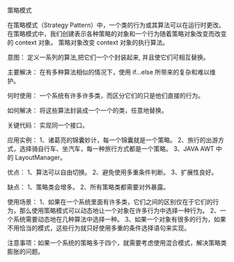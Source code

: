 策略模式

在策略模式（Strategy Pattern）中，一个类的行为或其算法可以在运行时更改。
在策略模式中，我们创建表示各种策略的对象和一个行为随着策略对象改变而改变的 context 对象。
策略对象改变 context 对象的执行算法。


意图：
    定义一系列的算法,把它们一个个封装起来, 并且使它们可相互替换。

主要解决：
    在有多种算法相似的情况下，使用 if...else 所带来的复杂和难以维护。

何时使用：
    一个系统有许多许多类，而区分它们的只是他们直接的行为。

如何解决：
    将这些算法封装成一个一个的类，任意地替换。

关键代码：
    实现同一个接口。

应用实例： 
    1、诸葛亮的锦囊妙计，每一个锦囊就是一个策略。 
    2、旅行的出游方式，选择骑自行车、坐汽车，每一种旅行方式都是一个策略。 
    3、JAVA AWT 中的 LayoutManager。

优点： 
    1、算法可以自由切换。 
    2、避免使用多重条件判断。 
    3、扩展性良好。

缺点： 
    1、策略类会增多。 
    2、所有策略类都需要对外暴露。

使用场景： 
    1、如果在一个系统里面有许多类，它们之间的区别仅在于它们的行为，那么使用策略模式可以动态地让一个对象在许多行为中选择一种行为。 
    2、一个系统需要动态地在几种算法中选择一种。 
    3、如果一个对象有很多的行为，如果不用恰当的模式，这些行为就只好使用多重的条件选择语句来实现。

注意事项：如果一个系统的策略多于四个，就需要考虑使用混合模式，解决策略类膨胀的问题。